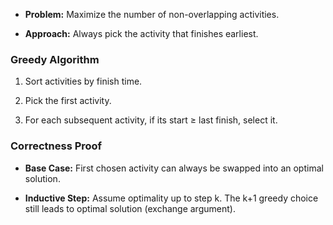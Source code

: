 - **Problem:** Maximize the number of non-overlapping activities.
    
- **Approach:** Always pick the activity that finishes earliest.
    
### Greedy Algorithm

1. Sort activities by finish time.
    
2. Pick the first activity.
    
3. For each subsequent activity, if its start ≥ last finish, select it.
    

### Correctness Proof

- **Base Case:** First chosen activity can always be swapped into an optimal solution.
    
- **Inductive Step:** Assume optimality up to step k. The k+1 greedy choice still leads to optimal solution (exchange argument).
    
